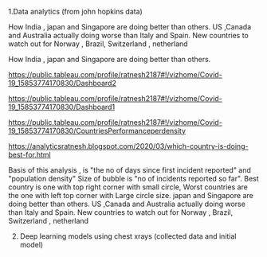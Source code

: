 1.Data analytics (from john hopkins data)

How India , japan and Singapore are doing better than others.
 US ,Canada and Australia actually doing worse than Italy and Spain. 
 New countries to watch out for Norway , Brazil, Switzerland , netherland

 How India , japan and Singapore are doing better than others.
 
https://public.tableau.com/profile/ratnesh2187#!/vizhome/Covid-19_15853774170830/Dashboard2

https://public.tableau.com/profile/ratnesh2187#!/vizhome/Covid-19_15853774170830/Dashboard1

https://public.tableau.com/profile/ratnesh2187#!/vizhome/Covid-19_15853774170830/CountriesPerformanceperdensity

https://analyticsratnesh.blogspot.com/2020/03/which-country-is-doing-best-for.html

Basis of this analysis , is "the no of days since first incident reported" and "population density"
Size of bubble is "no of incidents reported so far".
Best country is one with top right corner with small circle,
Worst countries are the one with left top corner with Large circle size.
japan and Singapore are doing better than others.
 US ,Canada and Australia actually doing worse than Italy and Spain. 
 New countries to watch out for Norway , Brazil, Switzerland , netherland
 
2) Deep learning models using chest xrays
   (collected data and initial model)

